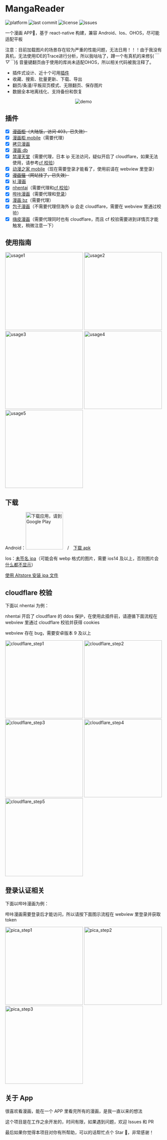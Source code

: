 # MangaReader

![platform](https://img.shields.io/badge/platform-android%20%7C%20ios-brightgreen)
![last commit](https://img.shields.io/github/last-commit/youniaogu/MangaReader/master)
![license](https://img.shields.io/github/license/youniaogu/MangaReader)
![issues](https://img.shields.io/github/issues-raw/youniaogu/MangaReader)

一个漫画 APP📱，基于 react-native 构建，兼容 Android、Ios、OHOS，尽可能适配平板

注意：目前加载图片的场景存在较为严重的性能问题，无法日用！！！由于我没有真机，无法使用IDE的Trace进行分析，所以我咕咕了，蹲一个有真机的来修§(*￣▽￣*)§
音量键翻页由于使用的库尚未适配OHOS，所以相关代码被我注释了。

- 插件式设计、近十个可用[插件](#插件)
- 收藏、搜索、批量更新、下载、导出
- 翻页/条漫/平叛双页模式、无限翻页、保存图片
- 数据全本地离线化、支持备份和恢复

<p align="center">
  <img src="./static/demo.gif" alt="demo" />
</p>

## 插件

- [x] ~~[漫画柜](https://www.mhgui.com/)（大陆版，访问 403，已失效）~~
- [x] [漫画柜 mobile](https://m.manhuagui.com/)（需要代理）
- [x] [拷贝漫画](https://www.mangacopy.com/)
- [x] [漫画 db](https://www.manhuadb.com/)
- [x] [禁漫天堂](https://18comic.vip)（需要代理，日本 ip 无法访问，疑似开启了 cloudflare，如果无法使用，请参考[cf 校验](#cloudflare-校验)）
- [x] [动漫之家 mobile](https://m.dmzj.com/)（现在需要登录才能看了，使用前请在 webview 里登录）
- [x] ~~[漫画猫](https://www.maofly.com/)（网站挂了，已失效）~~
- [x] [kl 漫画](https://klmanga.net/)
- [x] [nhentai](https://nhentai.net/)（需要代理和[cf 校验](#cloudflare-校验)）
- [x] [哔咔漫画](https://manhuabika.com/)（需要代理和[登录](#登录认证相关)）
- [x] [漫画 bz](https://mangabz.com/)（需要代理）
- [x] [包子漫画](https://cn.baozimh.com/)（不需要代理但海外 ip 会走 cloudflare，需要在 webview 里通过校验）
- [x] [嗨皮漫画](https://m.happymh.com/)（需要代理同时也有 cloudflare，而且 cf 校验需要进到详情页才能触发，稍微注意一下）

## 使用指南

<div>
  <img src="./static/usage1.jpeg" alt="usage1" width="250">
  <img src="./static/usage2.jpeg" alt="usage2" width="250">
  <img src="./static/usage3.jpeg" alt="usage3" width="250">
  <img src="./static/usage4.jpeg" alt="usage4" width="250">
  <img src="./static/usage5.jpeg" alt="usage5" width="250">
</div>

## 下载

Android：<a href='https://play.google.com/store/apps/details?id=com.youniaogu.mangareader&pcampaignid=pcampaignidMKT-Other-global-all-co-prtnr-py-PartBadge-Mar2515-1'><img width="120" alt='下载应用，请到 Google Play' src='https://play.google.com/intl/en_us/badges/static/images/badges/zh-cn_badge_web_generic.png'/></a>&emsp;/&emsp;[下载 apk](https://github.com/youniaogu/MangaReader/releases)

Ios：[未签名 ipa](https://github.com/youniaogu/MangaReader/releases)（可能会有 webp 格式的图片，需要 ios14 及以上，否则图片会[什么都不显示](https://github.com/youniaogu/MangaReader/issues/92)）

[使用 Altstore 安装 ipa 文件](https://faq.altstore.io/)

## cloudflare 校验

下面以 nhentai 为例：

nhentai 开启了 cloudflare 的 ddos 保护，在使用此插件前，请遵循下面流程在 webview 里通过 cloudflare 校验并获得 cookies

webview 存在 bug，需要安卓版本 9 及以上

<div>
  <img src="./static/cloudflare_step1.jpeg" alt="cloudflare_step1" width="250">
  <img src="./static/cloudflare_step2.jpeg" alt="cloudflare_step2" width="250">
  <img src="./static/cloudflare_step3.jpeg" alt="cloudflare_step3" width="250">
  <img src="./static/cloudflare_step4.jpeg" alt="cloudflare_step4" width="250">
  <img src="./static/cloudflare_step5.jpeg" alt="cloudflare_step5" width="250">
</div>

## 登录认证相关

下面以哔咔漫画为例：

哔咔漫画需要登录后才能访问，所以请按下面图示流程在 webview 里登录并获取 token

<div>
  <img src="./static/pica_step1.jpeg" alt="pica_step1" width="250">
  <img src="./static/pica_step2.jpeg" alt="pica_step2" width="250">
  <img src="./static/pica_step3.jpeg" alt="pica_step3" width="250">
</div>

## 关于 App

很喜欢看漫画，能在一个 APP 里看完所有的漫画，是我一直以来的想法

这个项目是在工作之余开发的，时间有限，如果遇到问题，欢迎 Issues 和 PR

最后如果你觉得本项目对你有所帮助，可以的话帮忙点个 Star 🌟，非常感谢！
